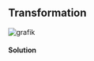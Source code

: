 ## Transformation

![grafik](https://user-images.githubusercontent.com/84674087/141143828-110f0ac2-68e9-4f6c-9491-8eeff31b9ef9.png)

#### Solution

<br />

